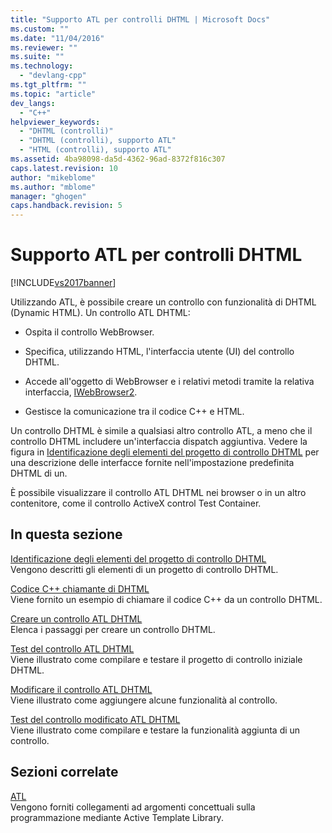 ```yaml
---
title: "Supporto ATL per controlli DHTML | Microsoft Docs"
ms.custom: ""
ms.date: "11/04/2016"
ms.reviewer: ""
ms.suite: ""
ms.technology: 
  - "devlang-cpp"
ms.tgt_pltfrm: ""
ms.topic: "article"
dev_langs: 
  - "C++"
helpviewer_keywords: 
  - "DHTML (controlli)"
  - "DHTML (controlli), supporto ATL"
  - "HTML (controlli), supporto ATL"
ms.assetid: 4ba98098-da5d-4362-96ad-8372f816c307
caps.latest.revision: 10
author: "mikeblome"
ms.author: "mblome"
manager: "ghogen"
caps.handback.revision: 5
---
```

# Supporto ATL per controlli DHTML
[!INCLUDE[vs2017banner](../assembler/inline/includes/vs2017banner.md)]

Utilizzando ATL, è possibile creare un controllo con funzionalità di DHTML \(Dynamic HTML\).  Un controllo ATL DHTML:  
  
-   Ospita il controllo WebBrowser.  
  
-   Specifica, utilizzando HTML, l'interfaccia utente \(UI\) del controllo DHTML.  
  
-   Accede all'oggetto di WebBrowser e i relativi metodi tramite la relativa interfaccia, [IWebBrowser2](https://msdn.microsoft.com/en-us/library/aa752127.aspx).  
  
-   Gestisce la comunicazione tra il codice C\+\+ e HTML.  
  
 Un controllo DHTML è simile a qualsiasi altro controllo ATL, a meno che il controllo DHTML includere un'interfaccia dispatch aggiuntiva.  Vedere la figura in [Identificazione degli elementi del progetto di controllo DHTML](../atl/identifying-the-elements-of-the-dhtml-control-project.md) per una descrizione delle interfacce fornite nell'impostazione predefinita DHTML di un.  
  
 È possibile visualizzare il controllo ATL DHTML nei browser o in un altro contenitore, come il controllo ActiveX control Test Container.  
  
## In questa sezione  
 [Identificazione degli elementi del progetto di controllo DHTML](../atl/identifying-the-elements-of-the-dhtml-control-project.md)  
 Vengono descritti gli elementi di un progetto di controllo DHTML.  
  
 [Codice C\+\+ chiamante di DHTML](../atl/calling-cpp-code-from-dhtml.md)  
 Viene fornito un esempio di chiamare il codice C\+\+ da un controllo DHTML.  
  
 [Creare un controllo ATL DHTML](../atl/creating-an-atl-dhtml-control.md)  
 Elenca i passaggi per creare un controllo DHTML.  
  
 [Test del controllo ATL DHTML](../atl/testing-the-atl-dhtml-control.md)  
 Viene illustrato come compilare e testare il progetto di controllo iniziale DHTML.  
  
 [Modificare il controllo ATL DHTML](../atl/modifying-the-atl-dhtml-control.md)  
 Viene illustrato come aggiungere alcune funzionalità al controllo.  
  
 [Test del controllo modificato ATL DHTML](../atl/testing-the-modified-atl-dhtml-control.md)  
 Viene illustrato come compilare e testare la funzionalità aggiunta di un controllo.  
  
## Sezioni correlate  
 [ATL](../atl/active-template-library-atl-concepts.md)  
 Vengono forniti collegamenti ad argomenti concettuali sulla programmazione mediante Active Template Library.